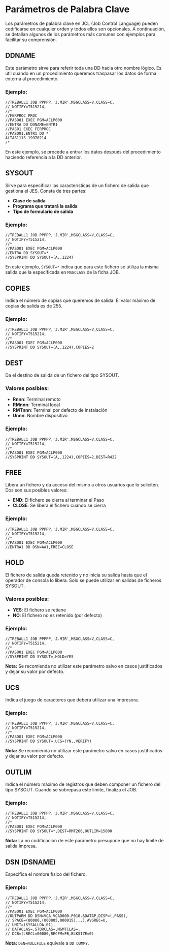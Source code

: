 # Parámetros de Palabra Clave

Los parámetros de palabra clave en JCL (Job Control Language) pueden codificarse en cualquier orden y todos ellos son opcionales. A continuación, se detallan algunos de los parámetros más comunes con ejemplos para facilitar su comprensión.

## DDNAME

Este parámetro sirve para referir toda una DD hacia otro nombre lógico. Es útil cuando en un procedimiento queremos traspasar los datos de forma externa al procedimiento.

### Ejemplo:
```
//TREBALL1 JOB PPPPP,'J.MIR',MSGCLASS=V,CLASS=C,
// NOTIFY=T515214,
//*
//FERPROC PROC
//PASO01 EXEC PGM=ACLP000
//ENTRA DD DDNAME=ENTR1
//PAS01 EXEC FERPROC
//PASO01.ENTR1 DD *
ALTAS111S 19970214
/*
```
En este ejemplo, se procede a entrar los datos después del procedimiento haciendo referencia a la DD anterior.

## SYSOUT

Sirve para especificar las características de un fichero de salida que gestiona el JES. Consta de tres partes:

- **Clase de salida**
- **Programa que tratará la salida**
- **Tipo de formulario de salida**

### Ejemplo:
```
//TREBALL1 JOB PPPPP,'J.MIR',MSGCLASS=V,CLASS=C,
// NOTIFY=T515214,
//*
//PASO01 EXEC PGM=ACLP000
//ENTRA DD SYSOUT=*
//SYSPRINT DD SYSOUT=(A,,1224)
```
En este ejemplo, `SYSOUT=*` indica que para este fichero se utiliza la misma salida que la especificada en `MSGCLASS` de la ficha JOB.

## COPIES

Indica el número de copias que queremos de salida. El valor máximo de copias de salida es de 255.

### Ejemplo:
```
//TREBALL1 JOB PPPPP,'J.MIR',MSGCLASS=V,CLASS=C,
// NOTIFY=T515214,
//*
//PASO01 EXEC PGM=ACLP000
//SYSPRINT DD SYSOUT=(A,,1224),COPIES=2
```

## DEST

Da el destino de salida de un fichero del tipo SYSOUT.

### Valores posibles:
- **Rnnn**: Terminal remoto
- **RMnnn**: Terminal local
- **RMTnnn**: Terminal por defecto de instalación
- **Unnn**: Nombre dispositivo

### Ejemplo:
```
//TREBALL1 JOB PPPPP,'J.MIR',MSGCLASS=V,CLASS=C,
// NOTIFY=T515214,
//*
//PASO01 EXEC PGM=ACLP000
//SYSPRINT DD SYSOUT=(A,,1224),COPIES=2,DEST=R422
```

## FREE

Libera un fichero y da acceso del mismo a otros usuarios que lo soliciten. Dos son sus posibles valores:

- **END**: El fichero se cierra al terminar el Paso
- **CLOSE**: Se libera el fichero cuando se cierra

### Ejemplo:
```
//TREBALL1 JOB PPPPP,'J.MIR',MSGCLASS=V,CLASS=C,
// NOTIFY=T515214,
//*
//PASO01 EXEC PGM=ACLP000
//ENTRA1 DD DSN=AA1,FREE=CLOSE
```

## HOLD

El fichero de salida queda retenido y no inicia su salida hasta que el operador de consola lo libera. Solo se puede utilizar en salidas de ficheros SYSOUT.

### Valores posibles:
- **YES**: El fichero se retiene
- **NO**: El fichero no es retenido (por defecto)

### Ejemplo:
```
//TREBALL1 JOB PPPPP,'J.MIR',MSGCLASS=V,CLASS=C,
// NOTIFY=T515214,
//*
//PASO01 EXEC PGM=ACLP000
//SYSPRINT DD SYSOUT=,HOLD=YES
```
**Nota:** Se recomienda no utilizar este parámetro salvo en casos justificados y dejar su valor por defecto.

## UCS

Indica el juego de caracteres que deberá utilizar una impresora.

### Ejemplo:
```
//TREBALL1 JOB PPPPP,'J.MIR',MSGCLASS=V,CLASS=C,
// NOTIFY=T515214,
//*
//PASO01 EXEC PGM=ACLP000
//SYSPRINT DD SYSOUT=,UCS=(YN,,VERIFY)
```
**Nota:** Se recomienda no utilizar este parámetro salvo en casos justificados y dejar su valor por defecto.

## OUTLIM

Indica el número máximo de registros que deben componer un fichero del tipo SYSOUT. Cuando se sobrepasa este límite, finaliza el JOB.

### Ejemplo:
```
//TREBALL1 JOB PPPPP,'J.MIR',MSGCLASS=V,CLASS=C,
// NOTIFY=T515214,
//*
//PASO01 EXEC PGM=ACLP000
//SYSPRINT DD SYSOUT=*,DEST=RMT266,OUTLIM=15000
```
**Nota:** La no codificación de este parámetro presupone que no hay límite de salida impresa.

## DSN (DSNAME)

Especifica el nombre físico del fichero.

### Ejemplo:
```
//TREBALL1 JOB PPPPP,'J.MIR',MSGCLASS=V,CLASS=C,
// NOTIFY=T515214,
//*
//PASO01 EXEC PGM=ACLP000
//OUTPARM DD DSN=VCA.VCAD000.P010.&DATAP,DISP=(,PASS),
// SPACE=(00080,(000005,000015),,,),AVGREC=U,
// UNIT=(SYSALLDA,01),
// DATACLAS=,STORCLAS=,MGMTCLAS=,
// DCB=(LRECL=00080,RECFM=FB,BLKSIZE=0)
```
**Nota:** `DSN=NULLFILE` equivale a `DD DUMMY`.
